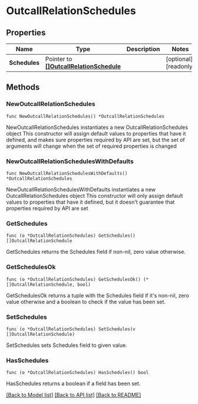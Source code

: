 # OutcallRelationSchedules

## Properties

Name | Type | Description | Notes
------------ | ------------- | ------------- | -------------
**Schedules** | Pointer to [**[]OutcallRelationSchedule**](OutcallRelationSchedule.md) |  | [optional] [readonly]

## Methods

### NewOutcallRelationSchedules

`func NewOutcallRelationSchedules() *OutcallRelationSchedules`

NewOutcallRelationSchedules instantiates a new OutcallRelationSchedules object
This constructor will assign default values to properties that have it defined,
and makes sure properties required by API are set, but the set of arguments
will change when the set of required properties is changed

### NewOutcallRelationSchedulesWithDefaults

`func NewOutcallRelationSchedulesWithDefaults() *OutcallRelationSchedules`

NewOutcallRelationSchedulesWithDefaults instantiates a new OutcallRelationSchedules object
This constructor will only assign default values to properties that have it defined,
but it doesn't guarantee that properties required by API are set

### GetSchedules

`func (o *OutcallRelationSchedules) GetSchedules() []OutcallRelationSchedule`

GetSchedules returns the Schedules field if non-nil, zero value otherwise.

### GetSchedulesOk

`func (o *OutcallRelationSchedules) GetSchedulesOk() (*[]OutcallRelationSchedule, bool)`

GetSchedulesOk returns a tuple with the Schedules field if it's non-nil, zero value otherwise
and a boolean to check if the value has been set.

### SetSchedules

`func (o *OutcallRelationSchedules) SetSchedules(v []OutcallRelationSchedule)`

SetSchedules sets Schedules field to given value.

### HasSchedules

`func (o *OutcallRelationSchedules) HasSchedules() bool`

HasSchedules returns a boolean if a field has been set.

[[Back to Model list]](../README.md#documentation-for-models) [[Back to API list]](../README.md#documentation-for-api-endpoints) [[Back to README]](../README.md)
